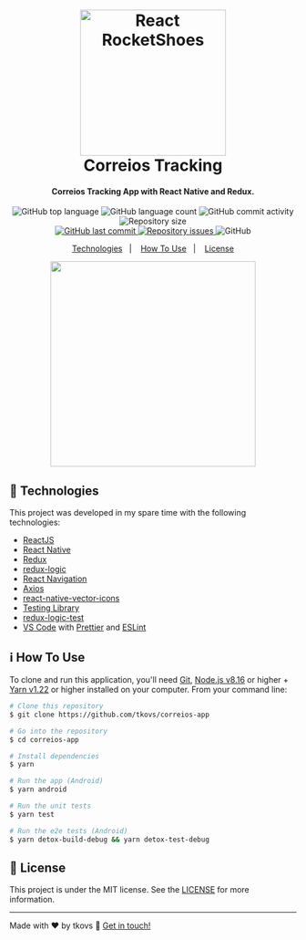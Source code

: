 <h1 align="center">
    <img alt="React RocketShoes" src="https://logodownload.org/wp-content/uploads/2014/05/correios-logo-5.png" width="256" />
    <br>
    Correios Tracking
</h1>

<h4 align="center">
  Correios Tracking App with React Native and Redux.
</h4>
<p align="center">
  <img alt="GitHub top language" src="https://img.shields.io/github/languages/top/tkovs/correios-app.svg">

  <img alt="GitHub language count" src="https://img.shields.io/github/languages/count/tkovs/correios-app.svg">
  
  <img alt="GitHub commit activity" src="https://img.shields.io/github/commit-activity/m/tkovs/correios">

  <img alt="Repository size" src="https://img.shields.io/github/repo-size/tkovs/correios-app.svg">
  <br />
  <a href="https://github.com/tkovs/correios-app/commits/master">
    <img alt="GitHub last commit" src="https://img.shields.io/github/last-commit/tkovs/correios-app.svg">
  </a>

  <a href="https://github.com/tkovs/correios-app/issues">
    <img alt="Repository issues" src="https://img.shields.io/github/issues/tkovs/correios-app.svg">
  </a>

  <img alt="GitHub" src="https://img.shields.io/github/license/tkovs/correios-app.svg">
</p>

<p align="center">
  <a href="#rocket-technologies">Technologies</a>&nbsp;&nbsp;&nbsp;|&nbsp;&nbsp;&nbsp;
  <a href="#information_source-how-to-use">How To Use</a>&nbsp;&nbsp;&nbsp;|&nbsp;&nbsp;&nbsp;
  <a href="#memo-license">License</a>
</p>


<p align="center">
  <img src="https://i.imgur.com/QGhydfF.png" width="360">
</p>

## :rocket: Technologies

This project was developed in my spare time with the following technologies:

-  [ReactJS](https://reactjs.org/)
-  [React Native](https://reactnative.dev/)
-  [Redux](https://redux.js.org/)
-  [redux-logic](https://github.com/jeffbski/redux-logic)
-  [React Navigation](https://reactnavigation.org/)
-  [Axios](https://github.com/axios/axios)
-  [react-native-vector-icons](https://github.com/oblador/react-native-vector-icons)
-  [Testing Library](https://testing-library.com/)
-  [redux-logic-test](https://github.com/jeffbski/redux-logic-test)
-  [VS Code][vc] with [Prettier](https://marketplace.visualstudio.com/items?itemName=esbenp.prettier-vscode) and [ESLint](https://marketplace.visualstudio.com/items?itemName=dbaeumer.vscode-eslint)

## :information_source: How To Use

To clone and run this application, you'll need [Git](https://git-scm.com), [Node.js v8.16][nodejs] or higher + [Yarn v1.22][yarn] or higher installed on your computer. From your command line:

```bash
# Clone this repository
$ git clone https://github.com/tkovs/correios-app

# Go into the repository
$ cd correios-app

# Install dependencies
$ yarn

# Run the app (Android)
$ yarn android

# Run the unit tests
$ yarn test

# Run the e2e tests (Android)
$ yarn detox-build-debug && yarn detox-test-debug
```

## :memo: License
This project is under the MIT license. See the [LICENSE](https://github.com/lukemorales/rocketshoes-react-native/blob/master/LICENSE) for more information.

---

Made with ♥ by tkovs :wave: [Get in touch!](https://www.linkedin.com/in/tkovs/)

[nodejs]: https://nodejs.org/
[yarn]: https://yarnpkg.com/
[vc]: https://code.visualstudio.com/
[vceditconfig]: https://marketplace.visualstudio.com/items?itemName=EditorConfig.EditorConfig
[vceslint]: https://marketplace.visualstudio.com/items?itemName=dbaeumer.vscode-eslint
